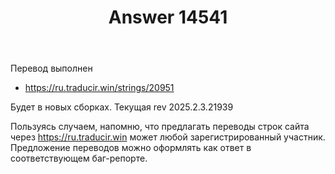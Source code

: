 ﻿---
title: "Answer 14541"
se.owner.user_id: 176217
se.owner.display_name: "αλεχολυτ"
se.owner.link: "https://ru.meta.stackoverflow.com/users/176217/%ce%b1%ce%bb%ce%b5%cf%87%ce%bf%ce%bb%cf%85%cf%84"
se.answer_id: 14541
se.question_id: 14540
se.post_type: answer
se.is_accepted: True
---
<p>Перевод выполнен</p>
<ul>
<li><a href="https://ru.traducir.win/strings/20951" rel="nofollow noreferrer">https://ru.traducir.win/strings/20951</a></li>
</ul>
<p>Будет в новых сборках. Текущая rev 2025.2.3.21939</p>
<p>Пользуясь случаем, напомню, что предлагать переводы строк сайта через <a href="https://ru.traducir.win" rel="nofollow noreferrer">https://ru.traducir.win</a> может любой зарегистрированный участник. Предложение переводов можно оформлять как ответ в соответствующем баг-репорте.</p>
